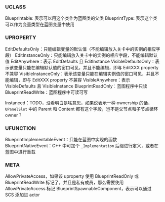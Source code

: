 ### UCLASS
Blueprintable: 表示可以用这个类作为蓝图类的父类
BlueprintType: 表示这个类可以作为变量类型在蓝图变量中使用

### UPROPERTY
EditDefaultsOnly：只能编辑变量的默认值（不能编辑放入关卡中的实例的相应字段）
EditInstanceOnly：只能编辑放入关卡中的实例的相应字段，不能编辑默认值
EditAnywhere：表示 EditDefaults 且 EditInstance
VisibleDefaultsOnly：表示该变量只能在编辑默认值的窗口可见，并且不能编辑，即与 EditXXX property 不兼容
VisibleInstanceOnly：表示该变量只能在编辑实例值的窗口可见，并且不能编辑，即与 EditXXX property 不兼容
VisibleAnywhere：表示 VisibleDefaults 且 VisibleInstance
BlueprintReadOnly：蓝图程序中只读
BlueprintReadWrite：蓝图程序中可读可写


Instanced：TODO，没看明白是啥意思，如果说表示一种 ownership 的话，`UPanelSlot` 中的 Parent 和 Content 都有这个字段，岂不是父节点和子节点循环 owner？

### UFUNCTION
BlueprintImplementableEvent：只能在蓝图中实现的函数
BlueprintNativeEvent：C++ 中可加个 `_Implementation` 后缀进行定义，或者在蓝图中进行重载

### META
AllowPrivateAccess，如果该 uproperty 使用 BlueprintReadOnly 或 BlueprintReadWrite 标记了，并且是私有成员，那么需要使用 AllowPrivateAccess 标记
BlueprintSpawnableComponent，表示可以通过 SCS 添加进 actor